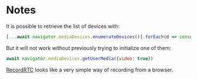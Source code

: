 # Notes

It is possible to retrieve the list of devices with:

```javascript
[...await navigator.mediaDevices.enumerateDevices()].forEach(d => console.log(d))
```

But it will not work without previously trying to initialize one of them:

```javascript
await navigator.mediaDevices.getUserMedia({video: true})
```

[RecordRTC](https://recordrtc.org/) looks like a very simple way of recording from a browser.